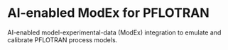 # AI-enabled ModEx for PFLOTRAN
AI-enabled model-experimental-data (ModEx) integration to emulate and calibrate PFLOTRAN process models.
